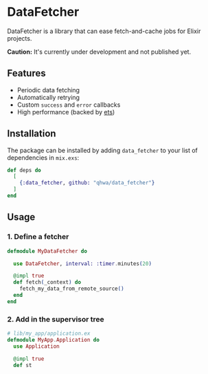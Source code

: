 # DataFetcher

DataFetcher is a library that can ease fetch-and-cache jobs for Elixir projects.

**Caution:** It's currently under development and not published yet.

## Features

* Periodic data fetching
* Automatically retrying
* Custom `success` and `error` callbacks
* High performance (backed by [ets](https://erlang.org/doc/man/ets.html))

## Installation

The package can be installed
by adding `data_fetcher` to your list of dependencies in `mix.exs`:

```elixir
def deps do
  [
    {:data_fetcher, github: "qhwa/data_fetcher"}
  ]
end
```

## Usage

### 1. Define a fetcher

```elixir
defmodule MyDataFetcher do

  use DataFetcher, interval: :timer.minutes(20)

  @impl true
  def fetch(_context) do
    fetch_my_data_from_remote_source()
  end
end
```

### 2. Add in the supervisor tree

```elixir
# lib/my_app/application.ex
defmodule MyApp.Application do
  use Application

  @impl true
  def st
